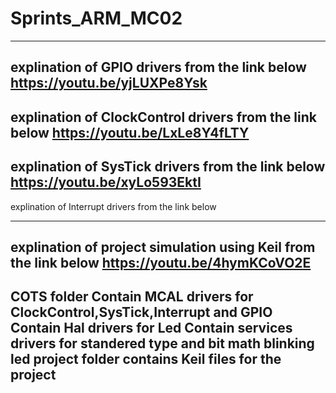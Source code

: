 # Sprints_ARM_MC02
---------------------------------------------------------------------------------------
explination of GPIO drivers from the link below
https://youtu.be/yjLUXPe8Ysk
---------------------------------------------------------------------------------------
explination of ClockControl drivers from the link below
https://youtu.be/LxLe8Y4fLTY
---------------------------------------------------------------------------------------
explination of SysTick drivers from the link below
https://youtu.be/xyLo593EktI
---------------------------------------------------------------------------------------
explination of Interrupt drivers from the link below

---------------------------------------------------------------------------------------
explination of project simulation using Keil from the link below
https://youtu.be/4hymKCoVO2E
---------------------------------------------------------------------------------------
COTS folder
Contain MCAL drivers for ClockControl,SysTick,Interrupt and GPIO 
Contain Hal drivers for Led
Contain services drivers for standered type and bit math
blinking led project folder contains Keil files for the project
---------------------------------------------------------------------------------------
